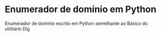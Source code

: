 # Enumerador de domínio em Python
Enumerador de domínio escrito em Python semelhante ao Básico do utilitário Dig
